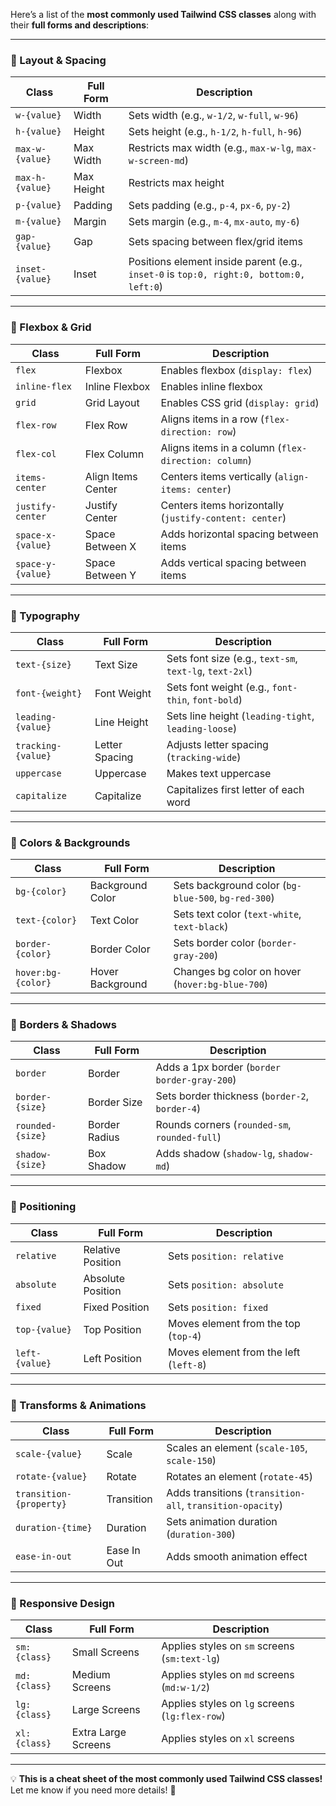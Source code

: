 Here’s a list of the **most commonly used Tailwind CSS classes** along with their **full forms and descriptions**:

---

### **📌 Layout & Spacing**
| Class | Full Form | Description |
|-------|----------|-------------|
| `w-{value}` | Width | Sets width (e.g., `w-1/2`, `w-full`, `w-96`) |
| `h-{value}` | Height | Sets height (e.g., `h-1/2`, `h-full`, `h-96`) |
| `max-w-{value}` | Max Width | Restricts max width (e.g., `max-w-lg`, `max-w-screen-md`) |
| `max-h-{value}` | Max Height | Restricts max height |
| `p-{value}` | Padding | Sets padding (e.g., `p-4`, `px-6`, `py-2`) |
| `m-{value}` | Margin | Sets margin (e.g., `m-4`, `mx-auto`, `my-6`) |
| `gap-{value}` | Gap | Sets spacing between flex/grid items |
| `inset-{value}` | Inset | Positions element inside parent (e.g., `inset-0` is `top:0, right:0, bottom:0, left:0`) |

---

### **📌 Flexbox & Grid**
| Class | Full Form | Description |
|-------|----------|-------------|
| `flex` | Flexbox | Enables flexbox (`display: flex`) |
| `inline-flex` | Inline Flexbox | Enables inline flexbox |
| `grid` | Grid Layout | Enables CSS grid (`display: grid`) |
| `flex-row` | Flex Row | Aligns items in a row (`flex-direction: row`) |
| `flex-col` | Flex Column | Aligns items in a column (`flex-direction: column`) |
| `items-center` | Align Items Center | Centers items vertically (`align-items: center`) |
| `justify-center` | Justify Center | Centers items horizontally (`justify-content: center`) |
| `space-x-{value}` | Space Between X | Adds horizontal spacing between items |
| `space-y-{value}` | Space Between Y | Adds vertical spacing between items |

---

### **📌 Typography**
| Class | Full Form | Description |
|-------|----------|-------------|
| `text-{size}` | Text Size | Sets font size (e.g., `text-sm`, `text-lg`, `text-2xl`) |
| `font-{weight}` | Font Weight | Sets font weight (e.g., `font-thin`, `font-bold`) |
| `leading-{value}` | Line Height | Sets line height (`leading-tight`, `leading-loose`) |
| `tracking-{value}` | Letter Spacing | Adjusts letter spacing (`tracking-wide`) |
| `uppercase` | Uppercase | Makes text uppercase |
| `capitalize` | Capitalize | Capitalizes first letter of each word |

---

### **📌 Colors & Backgrounds**
| Class | Full Form | Description |
|-------|----------|-------------|
| `bg-{color}` | Background Color | Sets background color (`bg-blue-500`, `bg-red-300`) |
| `text-{color}` | Text Color | Sets text color (`text-white`, `text-black`) |
| `border-{color}` | Border Color | Sets border color (`border-gray-200`) |
| `hover:bg-{color}` | Hover Background | Changes bg color on hover (`hover:bg-blue-700`) |

---

### **📌 Borders & Shadows**
| Class | Full Form | Description |
|-------|----------|-------------|
| `border` | Border | Adds a 1px border (`border border-gray-200`) |
| `border-{size}` | Border Size | Sets border thickness (`border-2`, `border-4`) |
| `rounded-{size}` | Border Radius | Rounds corners (`rounded-sm`, `rounded-full`) |
| `shadow-{size}` | Box Shadow | Adds shadow (`shadow-lg`, `shadow-md`) |

---

### **📌 Positioning**
| Class | Full Form | Description |
|-------|----------|-------------|
| `relative` | Relative Position | Sets `position: relative` |
| `absolute` | Absolute Position | Sets `position: absolute` |
| `fixed` | Fixed Position | Sets `position: fixed` |
| `top-{value}` | Top Position | Moves element from the top (`top-4`) |
| `left-{value}` | Left Position | Moves element from the left (`left-8`) |

---

### **📌 Transforms & Animations**
| Class | Full Form | Description |
|-------|----------|-------------|
| `scale-{value}` | Scale | Scales an element (`scale-105`, `scale-150`) |
| `rotate-{value}` | Rotate | Rotates an element (`rotate-45`) |
| `transition-{property}` | Transition | Adds transitions (`transition-all`, `transition-opacity`) |
| `duration-{time}` | Duration | Sets animation duration (`duration-300`) |
| `ease-in-out` | Ease In Out | Adds smooth animation effect |

---

### **📌 Responsive Design**
| Class | Full Form | Description |
|-------|----------|-------------|
| `sm:{class}` | Small Screens | Applies styles on `sm` screens (`sm:text-lg`) |
| `md:{class}` | Medium Screens | Applies styles on `md` screens (`md:w-1/2`) |
| `lg:{class}` | Large Screens | Applies styles on `lg` screens (`lg:flex-row`) |
| `xl:{class}` | Extra Large Screens | Applies styles on `xl` screens |

---

💡 **This is a cheat sheet of the most commonly used Tailwind CSS classes!**  
Let me know if you need more details! 🚀